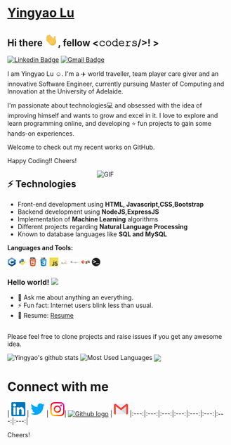 # [Yingyao Lu](https://yingyao.xyz) <br/>
<h2> Hi there <img src="https://raw.githubusercontent.com/ABSphreak/ABSphreak/master/gifs/Hi.gif" width="30px">, fellow <𝚌𝚘𝚍𝚎𝚛𝚜/>! ></h2>

[![Linkedin Badge](https://img.shields.io/badge/-Yingyao-blue?style=flat-square&logo=Linkedin&logoColor=white&link=https://www.linkedin.com/in/yingyaolu)](https://www.linkedin.com/in/yingyaolu)
[![Gmail Badge](https://img.shields.io/badge/-emilylu123@gmail.com-c14438?style=flat-square&logo=Gmail&logoColor=white&link=mailto:bajajyash42828@gmail.com)](mailto:emilylu123@gmail.com)

I am Yingyao Lu ☺️. I'm a ✈️ world traveller,  team player  care giver and an  innovative Software Engineer, currently pursuing Master of Computing and Innovation at the University of Adelaide. <br/>

I'm passionate about technologies💻 and obsessed with the idea of improving himself and wants to grow and excel in it. I love to explore and learn programming online, and developing ⭐ fun projects to gain some hands-on experiences.

Welcome to check out my recent works on  GitHub.

Happy Coding!! Cheers! 

<img align="right" alt="GIF" src="./asserts/queen.gif" width="300px" />
  
## ⚡ Technologies

- Front-end development using **HTML, Javascript,CSS,Bootstrap**
- Backend development using **NodeJS,ExpressJS**
- Implementation of **Machine Learning** algorithms
- Different projects regarding **Natural Language Processing**
- Known to database languages like **SQL and MySQL**

**Languages and Tools:**  

<code><img height="20" src="https://raw.githubusercontent.com/github/explore/80688e429a7d4ef2fca1e82350fe8e3517d3494d/topics/cpp/cpp.png"></code>
<code><img height="20" src="https://raw.githubusercontent.com/github/explore/80688e429a7d4ef2fca1e82350fe8e3517d3494d/topics/python/python.png"></code>
<code><img height="20" src="https://raw.githubusercontent.com/github/explore/80688e429a7d4ef2fca1e82350fe8e3517d3494d/topics/html/html.png"></code>
<code><img height="20" src="https://raw.githubusercontent.com/github/explore/5c058a388828bb5fde0bcafd4bc867b5bb3f26f3/topics/css/css.png"></code>
<code><img height="20" src="https://raw.githubusercontent.com/github/explore/80688e429a7d4ef2fca1e82350fe8e3517d3494d/topics/javascript/javascript.png"></code>
<code><img height="20" src="https://raw.githubusercontent.com/github/explore/80688e429a7d4ef2fca1e82350fe8e3517d3494d/topics/mysql/mysql.png"></code>
<code><img height="20" src="https://raw.githubusercontent.com/github/explore/80688e429a7d4ef2fca1e82350fe8e3517d3494d/topics/mongodb/mongodb.png"></code>
<code><img height="20" src="https://raw.githubusercontent.com/github/explore/80688e429a7d4ef2fca1e82350fe8e3517d3494d/topics/git/git.png"></code>
<code><img height="20" src="https://raw.githubusercontent.com/github/explore/80688e429a7d4ef2fca1e82350fe8e3517d3494d/topics/terminal/terminal.png"></code>

### Hello world!&nbsp;<img src="https://github.com/TheDudeThatCode/TheDudeThatCode/blob/master/Assets/Earth.gif" width="24px">
- 💬 Ask me about anything an everything.
- ⚡ Fun fact: Internet users blink less than usual.
- 📝 Resume: [Resume](http://yingyao.codes/Resume2020.pdf)
<br/>
Please feel free to clone projects and raise issues if you get any awesome idea.

![Yingyao's github stats](https://github-readme-stats.vercel.app/api?username=emilylu123&&hide=prs,issues,contrib&show_icons=true&theme=dracula)
![Most Used Languages](https://github-readme-stats.vercel.app/api/top-langs/?username=emilylu123&layout=compact&show_icons=true&theme=dracula)
<a href="https://github.com/emilylu123">
  <img align="center" src="https://github-readme-stats.vercel.app/api/top-langs/?username=emilylu123&layout=compact&show_icons=true&theme=dracula" />
</a>

# Connect with me

| [<img src="./assets/Linkedin.svg" alt="Linkedin Logo" width="32">](https://in.linkedin.com/in/yingyaolu) | [<img src="./assets/Twitter.svg" alt="Twitter Logo" width="32">](https://twitter.com/emilylu123) | [<img src="./assets/Instagram.svg" alt="instagram logo" width="32">](https://www.instagram.com/emilylu123/)| [<img src="https://cdn.svgporn.com/logos/github-icon.svg" alt="Github logo" width="34">](https://github.com/TheDudeThatCode) | [<img src="./assets/Gmail.svg" alt="Gmail logo" height="32">](mailto:emilylu123@gmail.com)
|:---:|:---:|:---:|:---:|:---:|:---:|:---:|:---:|

Cheers!
